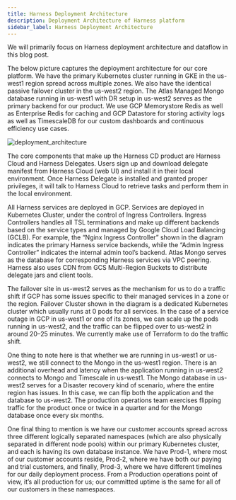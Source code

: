 ```yaml
---
title: Harness Deployment Architecture
description: Deployment Architecture of Harness platform
sidebar_label: Harness Deployment Architecture
---
```


We will primarily focus on Harness deployment architecture and dataflow in this blog post. 

The below picture captures the deployment architecture for our core platform. We have the primary Kubernetes cluster running in GKE in the us-west1 region spread across multiple zones. We also have the identical passive failover cluster in the us-west2 region. The Atlas Managed Mongo database running in us-west1 with DR setup in us-west2 serves as the primary backend for our product. We use GCP Memorystore Redis as well as Enterprise Redis for caching and GCP Datastore for storing activity logs as well as TimescaleDB for our custom dashboards and continuous efficiency use cases.

![deployment_architecture](https://github.com/suryabhagvat/developer-hub/assets/60754301/48065dde-c008-422b-b3b9-1053c86460a7)

The core components that make up the Harness CD product are Harness Cloud and Harness Delegates. Users sign up and download delegate manifest from Harness Cloud (web UI) and install it in their local environment. Once Harness Delegate is installed and granted proper privileges, it will talk to Harness Cloud to retrieve tasks and perform them in the local environment.

All Harness services are deployed in GCP. Services are deployed in Kubernetes Cluster, under the control of Ingress Controllers. Ingress Controllers handles all TSL terminations and make up different backends based on the service types and managed by Google Cloud Load Balancing (GCLB). For example, the “Nginx Ingress Controller” shown in the diagram indicates the primary Harness service backends, while the “Admin Ingress Controller” indicates the internal admin tool’s backend. Atlas Mongo serves as the database for corresponding Harness services via VPC peering. Harness also uses CDN from GCS Multi-Region Buckets to distribute delegate jars and client tools.

The failover site in us-west2 serves as the mechanism for us to do a traffic shift if GCP has some issues specific to their managed services in a zone or the region. Failover Cluster shown in the diagram is a dedicated Kubernetes cluster which usually runs at 0 pods for all services. In the case of a service outage in GCP in us-west1 or one of its zones, we can scale up the pods running in us-west2, and the traffic can be flipped over to us-west2 in around 20–25 minutes. We currently make use of Terraform to do the traffic shift.

One thing to note here is that whether we are running in us-west1 or us-west2, we still connect to the Mongo in the us-west1 region. There is an additional overhead and latency when the application running in us-west2 connects to Mongo and Timescale in us-west1. The Mongo database in us-west2 serves for a Disaster recovery kind of scenario, where the entire region has issues. In this case, we can flip both the application and the database to us-west2. The production operations team exercises flipping traffic for the product once or twice in a quarter and for the Mongo database once every six months.

One final thing to mention is we have our customer accounts spread across three different logically separated namespaces (which are also physically separated in different node pools) within our primary Kubernetes cluster, and each is having its own database instance. We have Prod-1, where most of our customer accounts reside, Prod-2, where we have both our paying and trial customers, and finally, Prod-3, where we have different timelines for our daily deployment process. From a Production operations point of view, it’s all production for us; our committed uptime is the same for all of our customers in these namespaces.
